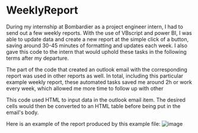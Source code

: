 # WeeklyReport

During my internship at Bombardier as a project engineer intern, I had to send out a few weekly reports. With the use of VBscript and power BI, I was able to update data and create a new report at the simple click of a button, saving around 30-45 minutes of formatting and updates each week. I also gave this code to the intern that would uphold these tasks in the following terms after my departure.

The part of the code that created an outlook email with the corresponding report was used in other reports as well. In total, including this particular example weekly report, these automated tasks saved me around 2h or work every week, which allowed me more time to follow up with other

This code used HTML to input data in the outlook email item. The desired cells would then be converted to an HTML table before being put in the email's body.

Here is an example of the report produced by this example file:
![image](https://user-images.githubusercontent.com/62024884/148007617-1c5e6275-ad2c-4e44-9a2f-4e319a89de8b.png)
